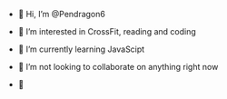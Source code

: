 - 👋 Hi, I’m @Pendragon6
- 👀 I’m interested in CrossFit, reading and coding 
- 🌱 I’m currently learning JavaScipt
- 💞️ I’m not looking to collaborate on anything right now

- 🦉 

<!---
Pendragon6/Pendragon6 is a ✨ special ✨ repository because its `README.md` (this file) appears on your GitHub profile.
You can click the Preview link to take a look at your changes.
--->
